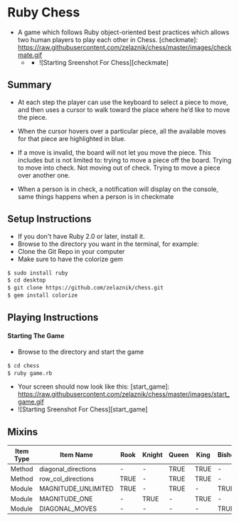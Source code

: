 # Ruby Chess
- A game which follows Ruby object-oriented best practices which allows two human players to play each other in Chess.
[checkmate]: https://raw.githubusercontent.com/zelaznik/chess/master/images/checkmate.gif
  -  - ![Starting Sreenshot For Chess][checkmate]


## Summary
  - At each step the player can use the keyboard to select a piece to move, and then uses a cursor to walk toward the place where he’d like to move the piece.

  - When the cursor hovers over a particular piece, all the available moves for that piece are highlighted in blue.

  - If a move is invalid, the board will not let you move the piece.  This includes but is not limited to: trying to move a piece off the board.  Trying to move into check.  Not moving out of check.  Trying to move a piece over another one.

  - When a person is in check, a notification will display on the console, same things happens when a person is in checkmate

## Setup Instructions
  - If you don't have Ruby 2.0 or later, install it.
  - Browse to the directory you want in the terminal, for example:
  - Clone the Git Repo in your computer
  - Make sure to have the colorize gem

  ```bash
  $ sudo install ruby
  $ cd desktop
  $ git clone https://github.com/zelaznik/chess.git  
  $ gem install colorize
  ```

## Playing Instructions
#### Starting The Game
  - Browse to the directory and start the game

  ```bash
  $ cd chess
  $ ruby game.rb
  ```

  - Your screen should now look like this:
[start_game]: https://raw.githubusercontent.com/zelaznik/chess/master/images/start_game.gif
  -  ![Starting Sreenshot For Chess][start_game]


## Mixins

|Item Type|Item Name|Rook|Knight|Queen|King|Bishop|Pawn|
|---------|--------------------|--------|--------|--------|--------|--------|--------|
|Method|diagonal_directions|-|-|TRUE|TRUE|-|-|
|Method|row_col_directions|TRUE|-|TRUE|TRUE|-|-|
|Module|MAGNITUDE_UNLIMITED|TRUE|-|TRUE|-|TRUE|-|
|Module|MAGNITUDE_ONE|-|TRUE|-|TRUE|-|-|
|Module|DIAGONAL_MOVES|-|-|-|-|TRUE|-|
